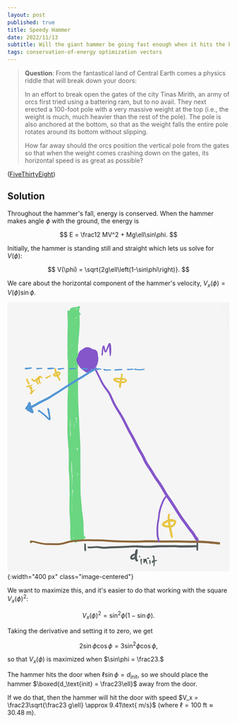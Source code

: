 ```yaml
---
layout: post
published: true
title: Speedy Hammer
date: 2022/11/13
subtitle: Will the giant hammer be going fast enough when it hits the big elf door?
tags: conservation-of-energy optimization vectors
---
```


>**Question**: From the fantastical land of Central Earth comes a physics riddle that will break down your doors:
>
>In an effort to break open the gates of the city Tinas Mirith, an army of orcs first tried using a battering ram, but to no avail. They next erected a $100$-foot pole with a very massive weight at the top (i.e., the weight is much, much heavier than the rest of the pole). The pole is also anchored at the bottom, so that as the weight falls the entire pole rotates around its bottom without slipping.
>
>How far away should the orcs position the vertical pole from the gates so that when the weight comes crashing down on the gates, its horizontal speed is as great as possible?

<!--more-->

([FiveThirtyEight](URL))

## Solution

Throughout the hammer's fall, energy is conserved. When the hammer makes angle $\phi$ with the ground, the energy is

$$ E = \frac12 MV^2 + Mg\ell\sin\phi. $$

Initially, the hammer is standing still and straight which lets us solve for $V(\phi):$

$$ V(\phi) = \sqrt{2g\ell\left(1-\sin\phi\right)}. $$

We care about the horizontal component of the hammer's velocity, $V_x(\phi) = V(\phi)\sin\phi.$ 

![](/img/2022-11-13-falling-hammer.png){:width="400 px" class="image-centered"}

We want to maximize this, and it's easier to do that working with the square $V_x(\phi)^2:$

$$ V_x(\phi)^2 = \sin^2\phi\left(1-\sin\phi\right). $$

Taking the derivative and setting it to zero, we get 

$$ 2\sin\phi\cos\phi = 3\sin^2\phi\cos\phi, $$

so that $V_x(\phi)$ is maximized when $\sin\phi = \frac23.$

The hammer hits the door when $\ell\sin\phi = d_\text{init},$ so we should place the hammer $\boxed{d_\text{init} = \frac23\ell}$ away from the door. 

If we do that, then the hammer will hit the door with speed $V_x = \frac23\sqrt{\frac23 g\ell} \approx 9.41\text{ m/s}$ (where $\ell=100\text{ ft}\approx 30.48\text{ m}$).

<br>
